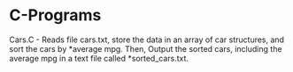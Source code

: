 # C-Programs

Cars.C - Reads file cars.txt, store the data in an array of car structures, and sort the cars by *average mpg. Then, Output 					 the sorted cars, including the average mpg in a text file called *sorted_cars.txt.
